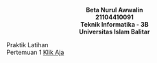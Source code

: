 <p align ="center"><b>
Beta Nurul Awwalin<br>
21104410091<br>
Teknik Informatika - 3B<br>
Universitas Islam Balitar
</b></p>

<span>Praktik Latihan</span><br>
Pertemuan 1 <a href="https://codepen.io/collection/aMZPrG"> Klik Aja </a>

